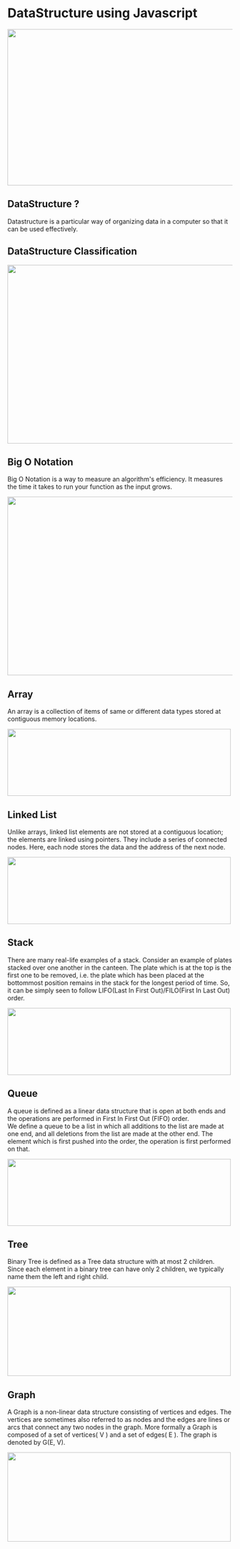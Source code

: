 # DataStructure using Javascript

<img src="https://previews.123rf.com/images/radiantskies/radiantskies1210/radiantskies121000568/16048662-abstract-word-cloud-for-data-structure-with-related-tags-and-terms.jpg" height="350" width="1000">

## DataStructure ?

Datastructure is a particular way of organizing data in a computer so that it can be used effectively.

## DataStructure Classification


<img src="https://i0.wp.com/geekspartner.com/wp-content/uploads/2020/12/Classification-of-data-structure.png?resize=843%2C452&ssl=1" height="400" width="600">


## Big O Notation
Big O Notation is a way to measure an algorithm's efficiency. It measures the time it takes to run your function as the input grows. 

<img src="https://www.danielleskosky.com/wp-content/uploads/media-uploads/bigO/complexity-chart.png" height="400" width="600" >


## Array
An array is a collection of items of same or different data types stored at contiguous memory locations. 

<img src="https://media.geeksforgeeks.org/wp-content/uploads/array-2.png" height="150" width="500">

## Linked List
 Unlike arrays, linked list elements are not stored at a contiguous location; the elements are linked using pointers. They include a series of connected nodes. Here, each node stores the data and the address of the next node.

<img src="https://media.geeksforgeeks.org/wp-content/cdn-uploads/gq/2013/03/Linkedlist.png" height="150" width="500">

## Stack
There are many real-life examples of a stack. Consider an example of plates stacked over one another in the canteen. The plate which is at the top is the first one to be removed, i.e. the plate which has been placed at the bottommost position remains in the stack for the longest period of time. So, it can be simply seen to follow LIFO(Last In First Out)/FILO(First In Last Out) order.

<img src="https://media.geeksforgeeks.org/wp-content/cdn-uploads/gq/2013/03/stack.png" height="150" width="500">

## Queue

A queue is defined as a linear data structure that is open at both ends and the operations are performed in First In First Out (FIFO) order.<br>
We define a queue to be a list in which all additions to the list are made at one end, and all deletions from the list are made at the other end.  The element which is first pushed into the order, the operation is first performed on that.

<img src="https://media.geeksforgeeks.org/wp-content/uploads/20220816162225/Queue.png" height="150" width="500">


## Tree

Binary Tree is defined as a Tree data structure with at most 2 children. Since each element in a binary tree can have only 2 children, we typically name them the left and right child.

<img src="https://www.geeksforgeeks.org/wp-content/uploads/binary-tree-to-DLL.png" height="200" width="500">


## Graph

A Graph is a non-linear data structure consisting of vertices and edges. The vertices are sometimes also referred to as nodes and the edges are lines or arcs that connect any two nodes in the graph. More formally a Graph is composed of a set of vertices( V ) and a set of edges( E ). The graph is denoted by G(E, V).

<img src="https://media.geeksforgeeks.org/wp-content/cdn-uploads/undirectedgraph.png" height="200" width="500">

